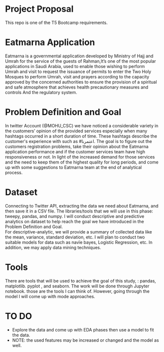 
# Project Proposal 

This repo is one of the T5 Bootcamp requirements. 


# Eatmarna Application

Eatmarna is a governmental application developed by Ministry of Hajj and Umrah for the service of the guests of Rahman,It’s one of the most popular applications in Saudi Arabia, used to  enable those wishing to perform Umrah and visit to request the issuance of permits to enter the Two Holy Mosques to perform Umrah, visit and prayers according to the capacity approved by the concerned authorities to ensure the provision of a spiritual and safe atmosphere that achieves health precautionary measures and controls And the regulatory system.

# Problem Definition and Goal 

In twitter Account (@MOHU_CSC) we have noticed a considerable variety in the customers’ opinion of the provided services especially when many hashtags occurred in a short duration of time. These hashtags describe the customer's experience with such as #اعتمرنا. 
The goal is to figure out the customers registration problems, take their opinion about the Eatmarna application performance and if the customer services team have high responsiveness or not. In light of the increased demand for those services and the need to keep them of the highest quality for long periods, and come up with some suggestions to Eatmarna team at the end of analytical process.


# Dataset
Connecting to Twitter API, extracting the data we need about Eatmarna, and then save it in a CSV file. The libraries/tools that we will use in this phase: tweepy, pandas, and numpy. 
I will conduct descriptive and predictive analytics on dataset to help reach the goal we have introduced in the Problem Definition and Goal.  
For descriptive-analytic, we will provide a summary of collected data like the mean, variance, standard deviation, etc. I will plan to conduct two suitable models for data such as navïe bayes, Logistic Regression, etc. In addition, we may apply data mining techniques.


# Tools
There are tools that will be used to achieve the goal of this study,  : pandas, matplotlib. pyplot , and seaborn.  The work will be done through Jupyter notebook.
those are the tools I can think of. However, going through the model I will come up with mode approaches.


# TO DO 

- Explore the data and come up with EDA phases then use a model to fit the data.
- NOTE: the used features may be increased or changed and the model as well.
